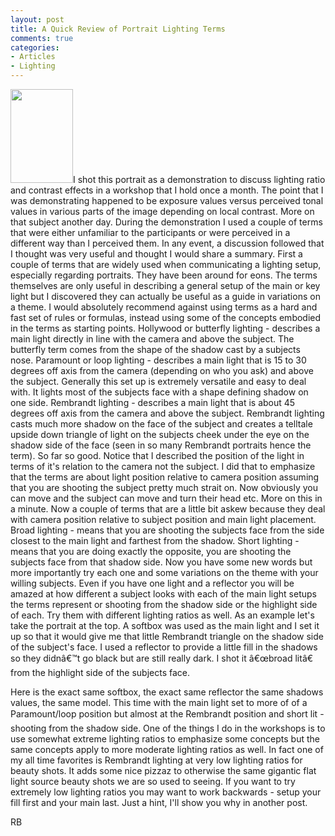 ```yaml
---
layout: post
title: A Quick Review of Portrait Lighting Terms
comments: true
categories:
- Articles
- Lighting
---
```

<a href="http://photo.rwboyer.com/wp-content/uploads/2008/09/dsc_9009srgb.jpg"><img class="alignleft size-thumbnail wp-image-243" title="dsc_9009srgb" src="http://photo.rwboyer.com/wp-content/uploads/2008/09/dsc_9009srgb.jpg" alt="" width="100" height="150" /></a>I shot this portrait as a demonstration to discuss lighting ratio and contrast effects in a workshop that I hold once a month. The point that I was demonstrating happened to be exposure values versus perceived tonal values in various parts of the image depending on local contrast. More on that subject another day. During the demonstration I used a couple of terms that were either unfamiliar to the participants or were perceived in a different way than I perceived them. In any event, a discussion followed that I thought was very useful and thought I would share a summary.<!--more-->
First a couple of terms that are widely used when communicating a lighting setup, especially regarding portraits. They have been around for eons. The terms themselves are only useful in describing a general setup of the main or key light but I discovered they can actually be useful as a guide in variations on a theme. I would absolutely recommend against using terms as a hard and fast set of rules or formulas, instead using some of the concepts embodied in the terms as starting points.
Hollywood or butterfly lighting - describes a main light directly in line with the camera and above the subject. The butterfly term comes from the shape of the shadow cast by a subjects nose.
Paramount or loop lighting - describes a main light that is 15 to 30 degrees off axis from the camera (depending on who you ask) and above the subject. Generally this set up is extremely versatile and easy to deal with. It lights most of the subjects face with a shape defining shadow on one side.
Rembrandt lighting - describes a main light that is about 45 degrees off axis from the camera and above the subject. Rembrandt lighting casts much more shadow on the face of the subject and creates a telltale upside down triangle of light on the subjects cheek under the eye on the shadow side of the face (seen in so many Rembrandt portraits hence the term).
So far so good. Notice that I described the position of the light in terms of it's relation to the camera not the subject. I did that to emphasize that the terms are about light position relative to camera position assuming that you are shooting the subject pretty much strait on. Now obviously you can move and the subject can move and turn their head etc. More on this in a minute. Now a couple of terms that are a little bit askew because they deal with camera position relative to subject position and main light placement.
Broad lighting - means that you are shooting the subjects face from the side closest to the main light and farthest from the shadow.
Short lighting - means that you are doing exactly the opposite, you are shooting the subjects face from that shadow side.
Now you have some new words but more importantly try each one and some variations on the theme with your willing subjects. Even if you have one light and a reflector you will be amazed at how different a subject looks with each of the main light setups the terms represent or shooting from the shadow side or the highlight side of each. Try them with different lighting ratios as well.
As an example let's take the portrait at the top. A softbox was used as the main light and I set it up  so that it would give me that little Rembrandt triangle on the shadow side of the subject's face. I used a reflector to provide a little fill in the shadows so they didnâ€™t go black but are still really dark. I shot it â€œbroad litâ€ from the highlight side of the subjects face.

Here is the exact same softbox, the exact same reflector the same shadows values, the same model. This time with the main light set to more of of a Paramount/loop position but almost at the Rembrandt position and short lit - shooting from the shadow side.
One of the things I do in the workshops is to use somewhat extreme lighting ratios to emphasize some concepts but the same concepts apply to more moderate lighting ratios as well. In fact one of my all time favorites is Rembrandt lighting at very low lighting ratios for beauty shots. It adds some nice pizzaz to otherwise the same gigantic flat light source beauty shots we are so used to seeing. If you want to try extremely low lighting ratios you may want to work backwards - setup your fill first and your main last. Just a hint, I'll show you why in another post.

RB